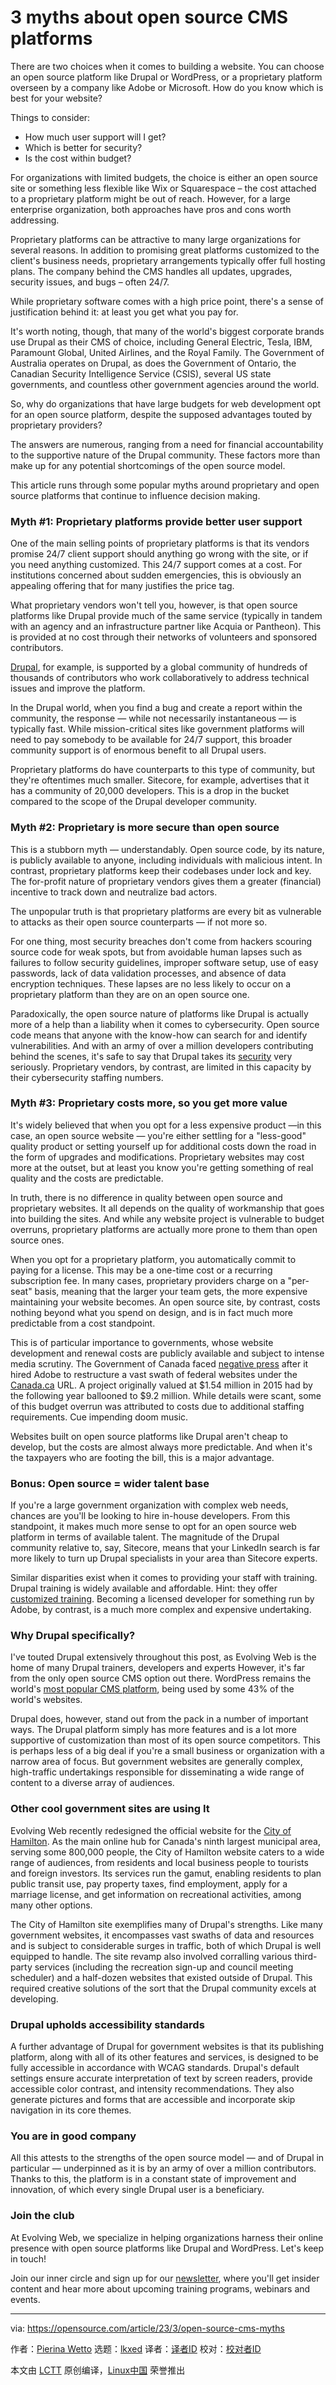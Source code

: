 [#]: subject: "3 myths about open source CMS platforms"
[#]: via: "https://opensource.com/article/23/3/open-source-cms-myths"
[#]: author: "Pierina Wetto https://opensource.com/users/pierinawetto"
[#]: collector: "lkxed"
[#]: translator: " "
[#]: reviewer: " "
[#]: publisher: " "
[#]: url: " "

3 myths about open source CMS platforms
======

There are two choices when it comes to building a website. You can choose an open source platform like Drupal or WordPress, or a proprietary platform overseen by a company like Adobe or Microsoft. How do you know which is best for your website?

Things to consider:

- How much user support will I get?
- Which is better for security?
- Is the cost within budget?

For organizations with limited budgets, the choice is either an open source site or something less flexible like Wix or Squarespace – the cost attached to a proprietary platform might be out of reach. However, for a large enterprise organization, both approaches have pros and cons worth addressing.

Proprietary platforms can be attractive to many large organizations for several reasons. In addition to promising great platforms customized to the client's business needs, proprietary arrangements typically offer full hosting plans. The company behind the CMS handles all updates, upgrades, security issues, and bugs – often 24/7.

While proprietary software comes with a high price point, there's a sense of justification behind it: at least you get what you pay for.

It's worth noting, though, that many of the world's biggest corporate brands use Drupal as their CMS of choice, including General Electric, Tesla, IBM, Paramount Global, United Airlines, and the Royal Family. The Government of Australia operates on Drupal, as does the Government of Ontario, the Canadian Security Intelligence Service (CSIS), several US state governments, and countless other government agencies around the world.

So, why do organizations that have large budgets for web development opt for an open source platform, despite the supposed advantages touted by proprietary providers?

The answers are numerous, ranging from a need for financial accountability to the supportive nature of the Drupal community. These factors more than make up for any potential shortcomings of the open source model.

This article runs through some popular myths around proprietary and open source platforms that continue to influence decision making.

### Myth #1: Proprietary platforms provide better user support

One of the main selling points of proprietary platforms is that its vendors promise 24/7 client support should anything go wrong with the site, or if you need anything customized. This 24/7 support comes at a cost. For institutions concerned about sudden emergencies, this is obviously an appealing offering that for many justifies the price tag.

What proprietary vendors won't tell you, however, is that open source platforms like Drupal provide much of the same service (typically in tandem with an agency and an infrastructure partner like Acquia or Pantheon). This is provided at no cost through their networks of volunteers and sponsored contributors.

[Drupal][1], for example, is supported by a global community of hundreds of thousands of contributors who work collaboratively to address technical issues and improve the platform.

In the Drupal world, when you find a bug and create a report within the community, the response — while not necessarily instantaneous — is typically fast. While mission-critical sites like government platforms will need to pay somebody to be available for 24/7 support, this broader community support is of enormous benefit to all Drupal users.

Proprietary platforms do have counterparts to this type of community, but they're oftentimes much smaller. Sitecore, for example, advertises that it has a community of 20,000 developers. This is a drop in the bucket compared to the scope of the Drupal developer community.

### Myth #2: Proprietary is more secure than open source

This is a stubborn myth — understandably. Open source code, by its nature, is publicly available to anyone, including individuals with malicious intent. In contrast, proprietary platforms keep their codebases under lock and key. The for-profit nature of proprietary vendors gives them a greater (financial) incentive to track down and neutralize bad actors.

The unpopular truth is that proprietary platforms are every bit as vulnerable to attacks as their open source counterparts — if not more so.

For one thing, most security breaches don't come from hackers scouring source code for weak spots, but from avoidable human lapses such as failures to follow security guidelines, improper software setup, use of easy passwords, lack of data validation processes, and absence of data encryption techniques. These lapses are no less likely to occur on a proprietary platform than they are on an open source one.

Paradoxically, the open source nature of platforms like Drupal is actually more of a help than a liability when it comes to cybersecurity. Open source code means that anyone with the know-how can search for and identify vulnerabilities. And with an army of over a million developers contributing behind the scenes, it's safe to say that Drupal takes its [security][2] very seriously. Proprietary vendors, by contrast, are limited in this capacity by their cybersecurity staffing numbers.

### Myth #3: Proprietary costs more, so you get more value

It's widely believed that when you opt for a less expensive product —in this case, an open source website — you're either settling for a "less-good" quality product or setting yourself up for additional costs down the road in the form of upgrades and modifications. Proprietary websites may cost more at the outset, but at least you know you're getting something of real quality and the costs are predictable.

In truth, there is no difference in quality between open source and proprietary websites. It all depends on the quality of workmanship that goes into building the sites. And while any website project is vulnerable to budget overruns, proprietary platforms are actually more prone to them than open source ones.

When you opt for a proprietary platform, you automatically commit to paying for a license. This may be a one-time cost or a recurring subscription fee. In many cases, proprietary providers charge on a "per-seat" basis, meaning that the larger your team gets, the more expensive maintaining your website becomes. An open source site, by contrast, costs nothing beyond what you spend on design, and is in fact much more predictable from a cost standpoint.

This is of particular importance to governments, whose website development and renewal costs are publicly available and subject to intense media scrutiny. The Government of Canada faced [negative press][3] after it hired Adobe to restructure a vast swath of federal websites under the [Canada.ca][4] URL. A project originally valued at $1.54 million in 2015 had by the following year ballooned to $9.2 million. While details were scant, some of this budget overrun was attributed to costs due to additional staffing requirements. Cue impending doom music.

Websites built on open source platforms like Drupal aren't cheap to develop, but the costs are almost always more predictable. And when it's the taxpayers who are footing the bill, this is a major advantage.

### Bonus: Open source = wider talent base

If you're a large government organization with complex web needs, chances are you'll be looking to hire in-house developers. From this standpoint, it makes much more sense to opt for an open source web platform in terms of available talent. The magnitude of the Drupal community relative to, say, Sitecore, means that your LinkedIn search is far more likely to turn up Drupal specialists in your area than Sitecore experts.

Similar disparities exist when it comes to providing your staff with training. Drupal training is widely available and affordable. Hint: they offer [customized training][5]. Becoming a licensed developer for something run by Adobe, by contrast, is a much more complex and expensive undertaking.

### Why Drupal specifically?

I've touted Drupal extensively throughout this post, as Evolving Web is the home of many Drupal trainers, developers and experts However, it's far from the only open source CMS option out there. WordPress remains the world's [most popular CMS platform][6], being used by some 43% of the world's websites.

Drupal does, however, stand out from the pack in a number of important ways. The Drupal platform simply has more features and is a lot more supportive of customization than most of its open source competitors. This is perhaps less of a big deal if you're a small business or organization with a narrow area of focus. But government websites are generally complex, high-traffic undertakings responsible for disseminating a wide range of content to a diverse array of audiences.

### Other cool government sites are using It

Evolving Web recently redesigned the official website for the [City of Hamilton][7]. As the main online hub for Canada's ninth largest municipal area, serving some 800,000 people, the City of Hamilton website caters to a wide range of audiences, from residents and local business people to tourists and foreign investors. Its services run the gamut, enabling residents to plan public transit use, pay property taxes, find employment, apply for a marriage license, and get information on recreational activities, among many other options.

The City of Hamilton site exemplifies many of Drupal's strengths. Like many government websites, it encompasses vast swaths of data and resources and is subject to considerable surges in traffic, both of which Drupal is well equipped to handle. The site revamp also involved corralling various third-party services (including the recreation sign-up and council meeting scheduler) and a half-dozen websites that existed outside of Drupal. This required creative solutions of the sort that the Drupal community excels at developing.

### Drupal upholds accessibility standards

A further advantage of Drupal for government websites is that its publishing platform, along with all of its other features and services, is designed to be fully accessible in accordance with WCAG standards. Drupal's default settings ensure accurate interpretation of text by screen readers, provide accessible color contrast, and intensity recommendations. They also generate pictures and forms that are accessible and incorporate skip navigation in its core themes.

### You are in good company

All this attests to the strengths of the open source model — and of Drupal in particular — underpinned as it is by an army of over a million contributors. Thanks to this, the platform is in a constant state of improvement and innovation, of which every single Drupal user is a beneficiary.

### Join the club

At Evolving Web, we specialize in helping organizations harness their online presence with open source platforms like Drupal and WordPress. Let's keep in touch!

Join our inner circle and sign up for our [newsletter][8], where you'll get insider content and hear more about upcoming training programs, webinars and events.

--------------------------------------------------------------------------------

via: https://opensource.com/article/23/3/open-source-cms-myths

作者：[Pierina Wetto][a]
选题：[lkxed][b]
译者：[译者ID](https://github.com/译者ID)
校对：[校对者ID](https://github.com/校对者ID)

本文由 [LCTT](https://github.com/LCTT/TranslateProject) 原创编译，[Linux中国](https://linux.cn/) 荣誉推出

[a]: https://opensource.com/users/pierinawetto
[b]: https://github.com/lkxed/
[1]: https://www.drupal.org/
[2]: https://www.drupal.org/drupal-security-team
[3]: https://www.cbc.ca/news/politics/canadaca-federal-website-delays-1.3893254
[4]: https://www.canada.ca/
[5]: https://evolvingweb.com/training?utm_source=community&utm_medium=pr&utm_campaign=opensource_feb23
[6]: https://evolvingweb.com/wordpress-web-development?utm_source=community&utm_medium=pr&utm_campaign=opensource_feb23
[7]: https://www.hamilton.ca/
[8]: https://evolvingweb.com/newsletter?utm_source=community&utm_medium=pr&utm_campaign=opensource_feb23